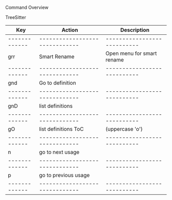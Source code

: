 Command Overview

TreeSitter

| Key         | Action                       | Description               |
|-------------|------------------------------|---------------------------|
|-------------|------------------------------|---------------------------|
| grr         | Smart Rename                 | Open menu for smart rename|
|-------------|------------------------------|---------------------------|
| gnd         | Go to definition             |                           |
|-------------|------------------------------|---------------------------|
| gnD         | list definitions             |                           |
|-------------|------------------------------|---------------------------|
| gO          | list definitions ToC         | (uppercase 'o')           |
|-------------|------------------------------|---------------------------|
| <leader>n   | go to next usage             |                           |
|-------------|------------------------------|---------------------------|
| <leader>p   | go to previous usage         |                           |
|-------------|------------------------------|---------------------------|
